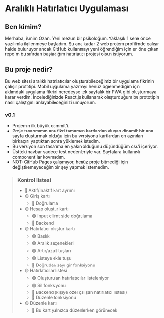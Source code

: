 # Aralıklı Hatırlatıcı Uygulaması
## Ben kimim?
Merhaba, ismim Ozan. Yeni mezun bir psikoloğum. Yaklaşık 1 sene önce yazılımla ilgilenmeye başladım. Şu ana kadar 2 web projem profilimde çalışır halde bulunuyor ancak GitHub kullanmayı yeni öğrendiğim için en öne çıkan repo'm bu sıfırdan başladığım hatırlatıcı projesi olsun istiyorum.
## Bu proje nedir?
Bu web sitesi aralıklı hatırlatıcılar oluşturabileceğimiz bir uygulama fikrinin çalışır prototipi. Mobil uygulama yazmayı henüz öğrenmediğim için aklımdaki uygulama fikrini neredeyse tek sayfalık bir PWA gibi oluşturmaya karar verdim. 
İncelediğinizde React.js kullanarak oluşturduğum bu prototipin nasıl çalıştığını anlayabileceğinizi umuyorum.

### v0.1
- Projemin ilk büyük commit'i.
- Proje tasarımımın ana fikri tamamen kartlardan oluşan dinamik bir ana sayfa oluşturmak olduğu için bu versiyonu kartlardan en azından birkaçını yaptıktan sonra yüklemek istedim.
- Bu versiyon son tasarıma en yakın olduğunu düşündüğüm css'i içeriyor.
- Üstteki navbar sadece test nedenleriyle var. Sayfalara kullanışlı component'lar koymadım.
- NOT: GitHub Pages çalışmıyor, henüz proje bitmediği için değiştiremeyeceğim bir şey yapmak istemedim.
  
> ### Kontrol listesi 
> - 🔴 Aktif/İnaktif kart ayrımı 
> - 🟡 Giriş kartı
>    - 🔴 Doğrulama
> - 🟡 Hesap oluştur kartı
>    - 🟢 Input client side doğrulama
>    - 🔴 Backend
> - 🟡 Hatırlatıcı oluştur kartı
>    - 🟢 Başlık
>    - 🟢 Aralık seçenekleri
>    - 🟢 Artır/azalt tuşları
>    - 🟢 Listeye ekle tuşu
>    - 🔴 Doğrudan sayı gir fonksiyonu
> - 🟡 Hatırlatıcılar listesi
>    - 🟢 Oluşturulan hatırlatıcılar listeleniyor
>    - 🟢 Sil fonksiyonu
>    - 🔴 Backend (kişiye özel çalışan hatırlatıcı listesi)
>    - 🔴 Düzenle fonksiyonu
> - 🟡 Düzenle kartı
>    -  🔴 Bu kart yalnızca düzenlerken görünecek
